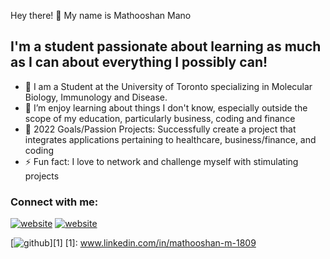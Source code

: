 Hey there! 👋 My name is Mathooshan Mano

## I'm a student passionate about learning as much as I can about everything I possibly can! 

- 🔭 I am a Student at the University of Toronto specializing in Molecular Biology, Immunology and Disease.  
- 🌱 I’m enjoy learning about things I don't know, especially outside the scope of my education, particularly business, coding and finance
- 🥅 2022 Goals/Passion Projects: Successfully create a project that integrates applications pertaining to healthcare, business/finance, and coding
- ⚡ Fun fact: I love to network and challenge myself with stimulating projects

### Connect with me:

[![website](https://cdn-icons.flaticon.com/png/512/3536/premium/3536505.png?token=exp=1648520050~hmac=58a41b1cb84bb18b177b3a68bd1cfe15)](www.linkedin.com/in/mathooshan-m-1809)
[![website](https://cdn-icons.flaticon.com/png/512/3955/premium/3955024.png?token=exp=1648520121~hmac=75fef381616fcfe152d9fe3f92e35b02)](https://www.instagram.com/_m.squared/)

[![github](https://cdn-icons.flaticon.com/png/512/3536/premium/3536505.png?token=exp=1648520050~hmac=58a41b1cb84bb18b177b3a68bd1cfe15)][1]
[1]: www.linkedin.com/in/mathooshan-m-1809
